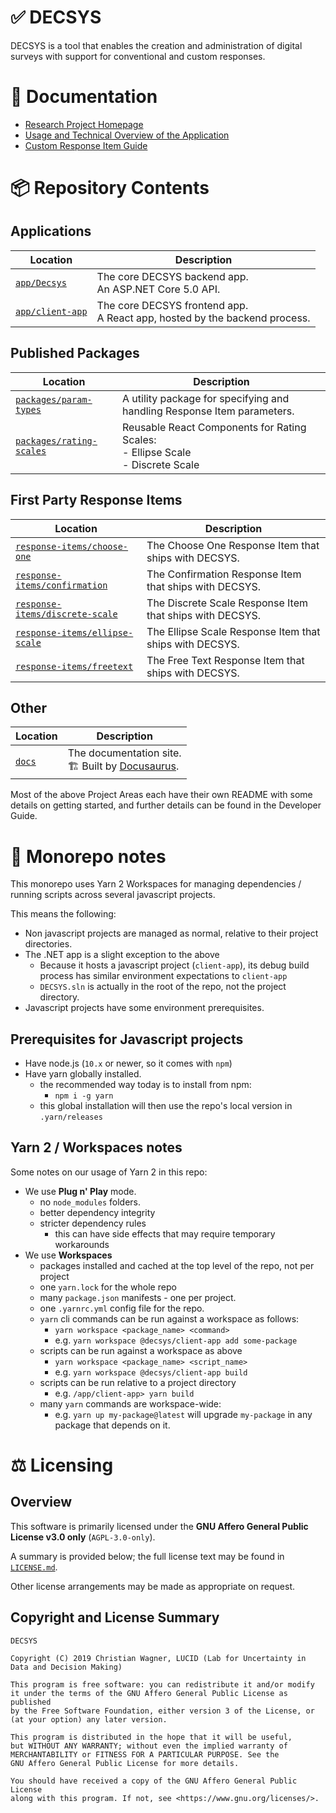 # ✅ DECSYS

DECSYS is a tool that enables the creation and administration of digital surveys with support for conventional and custom responses.

# 📝 Documentation

- [Research Project Homepage](https://www.lucidresearch.org/decsys.html)
- [Usage and Technical Overview of the Application](https://decsys.github.io/decsys)
- [Custom Response Item Guide](https://github.com/decsys/component-boilerplate/wiki)

# 📦 Repository Contents

## Applications

| Location | Description |
| - | - |
| [`app/Decsys`](app/Decsys)         | The core DECSYS backend app.<br>An ASP.NET Core 5.0 API.                     |
| [`app/client-app`](app/client-app) | The core DECSYS frontend app.<br>A React app, hosted by the backend process. |

## Published Packages

| Location | Description |
| - | - |
| [`packages/param-types`](packages/param-types) | A utility package for specifying and handling Response Item parameters. |
| [`packages/rating-scales`](packages/rating-scales) | Reusable React Components for Rating Scales:<br>- Ellipse Scale<br>- Discrete Scale |

## First Party Response Items

| Location | Description |
| - | - |
| [`response-items/choose-one`](response-items/choose-one) | The Choose One Response Item that ships with DECSYS. |
| [`response-items/confirmation`](response-items/confirmation) | The Confirmation Response Item that ships with DECSYS. |
| [`response-items/discrete-scale`](response-items/discrete-scale) | The Discrete Scale Response Item that ships with DECSYS. |
| [`response-items/ellipse-scale`](response-items/ellipse-scale) | The Ellipse Scale Response Item that ships with DECSYS. |
| [`response-items/freetext`](response-items/freetext) | The Free Text Response Item that ships with DECSYS. |


## Other

| Location | Description |
| - | - |
| [`docs`](docs) | The documentation site.<br>🏗 Built by [Docusaurus](https://v2.docusaurus.io/). |

Most of the above Project Areas each have their own README with some details on getting started, and further details can be found in the Developer Guide.

# 🚝 Monorepo notes

This monorepo uses Yarn 2 Workspaces for managing dependencies / running scripts across several javascript projects.

This means the following:
- Non javascript projects are managed as normal, relative to their project directories.
- The .NET app is a slight exception to the above
  - Because it hosts a javascript project (`client-app`), its debug build process has similar environment expectations to `client-app`
  - `DECSYS.sln` is actually in the root of the repo, not the project directory.
- Javascript projects have some environment prerequisites.

## Prerequisites for Javascript projects

- Have node.js (`10.x` or newer, so it comes with `npm`)
- Have yarn globally installed.
  - the recommended way today is to install from npm:
    - `npm i -g yarn`
  - this global installation will then use the repo's local version in `.yarn/releases`

## Yarn 2 / Workspaces notes

Some notes on our usage of Yarn 2 in this repo:

- We use **Plug n' Play** mode.
  - no `node_modules` folders.
  - better dependency integrity
  - stricter dependency rules
    - this can have side effects that may require temporary workarounds
- We use **Workspaces**
  - packages installed and cached at the top level of the repo, not per project
  - one `yarn.lock` for the whole repo
  - many `package.json` manifests - one per project.
  - one `.yarnrc.yml` config file for the repo.
  - `yarn` cli commands can be run against a workspace as follows:
    - `yarn workspace <package_name> <command>`
    - e.g. `yarn workspace @decsys/client-app add some-package`
  - scripts can be run against a workspace as above
    - `yarn workspace <package_name> <script_name>`
    - e.g. `yarn workspace @decsys/client-app build`
  - scripts can be run relative to a project directory
    - e.g. `/app/client-app> yarn build`
  - many `yarn` commands are workspace-wide:
    - e.g. `yarn up my-package@latest` will upgrade `my-package` in any package that depends on it.

# ⚖ Licensing

## Overview

This software is primarily licensed under the **GNU Affero General Public License v3.0 only** (`AGPL-3.0-only`).

A summary is provided below; the full license text may be found in [`LICENSE.md`](LICENSE.md).

Other license arrangements may be made as appropriate on request.

## Copyright and License Summary

    DECSYS

    Copyright (C) 2019 Christian Wagner, LUCID (Lab for Uncertainty in Data and Decision Making)

    This program is free software: you can redistribute it and/or modify
    it under the terms of the GNU Affero General Public License as published
    by the Free Software Foundation, either version 3 of the License, or
    (at your option) any later version.

    This program is distributed in the hope that it will be useful,
    but WITHOUT ANY WARRANTY; without even the implied warranty of
    MERCHANTABILITY or FITNESS FOR A PARTICULAR PURPOSE. See the
    GNU Affero General Public License for more details.

    You should have received a copy of the GNU Affero General Public License
    along with this program. If not, see <https://www.gnu.org/licenses/>.
